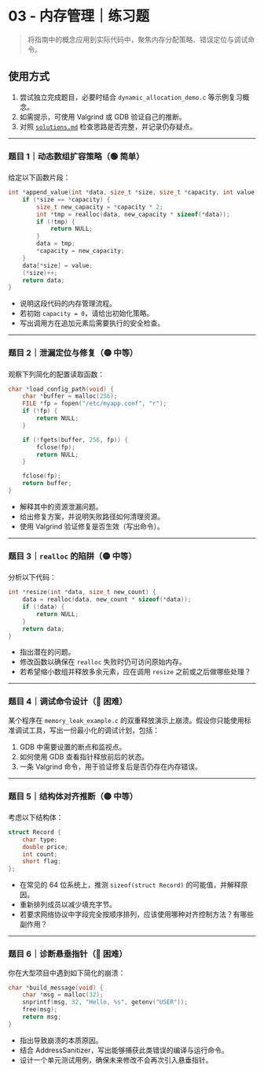 # 03 - 内存管理｜练习题

> 将指南中的概念应用到实际代码中，聚焦内存分配策略、错误定位与调试命令。

## 使用方式

1. 尝试独立完成题目，必要时结合 `dynamic_allocation_demo.c` 等示例复习概念。
2. 如需提示，可使用 Valgrind 或 GDB 验证自己的推断。
3. 对照 [`solutions.md`](solutions.md) 检查思路是否完整，并记录仍存疑点。

---

### 题目 1｜动态数组扩容策略（🟢 简单）

给定以下函数片段：

```c
int *append_value(int *data, size_t *size, size_t *capacity, int value) {
    if (*size == *capacity) {
        size_t new_capacity = *capacity * 2;
        int *tmp = realloc(data, new_capacity * sizeof(*data));
        if (!tmp) {
            return NULL;
        }
        data = tmp;
        *capacity = new_capacity;
    }
    data[*size] = value;
    (*size)++;
    return data;
}
```

- 说明这段代码的内存管理流程。
- 若初始 `capacity = 0`，请给出初始化策略。
- 写出调用方在追加元素后需要执行的安全检查。

---

### 题目 2｜泄漏定位与修复（🟡 中等）

观察下列简化的配置读取函数：

```c
char *load_config_path(void) {
    char *buffer = malloc(256);
    FILE *fp = fopen("/etc/myapp.conf", "r");
    if (!fp) {
        return NULL;
    }

    if (!fgets(buffer, 256, fp)) {
        fclose(fp);
        return NULL;
    }

    fclose(fp);
    return buffer;
}
```

- 解释其中的资源泄漏问题。
- 给出修复方案，并说明失败路径如何清理资源。
- 使用 Valgrind 验证修复是否生效（写出命令）。

---

### 题目 3｜`realloc` 的陷阱（🟡 中等）

分析以下代码：

```c
int *resize(int *data, size_t new_count) {
    data = realloc(data, new_count * sizeof(*data));
    if (!data) {
        return NULL;
    }
    return data;
}
```

- 指出潜在的问题。
- 修改函数以确保在 `realloc` 失败时仍可访问原始内存。
- 若希望缩小数组并释放多余元素，应在调用 `resize` 之前或之后做哪些处理？

---

### 题目 4｜调试命令设计（🔴 困难）

某个程序在 `memory_leak_example.c` 的双重释放演示上崩溃。假设你只能使用标准调试工具，写出一份最小化的调试计划，包括：

1. GDB 中需要设置的断点和监视点。
2. 如何使用 GDB 查看指针释放前后的状态。
3. 一条 Valgrind 命令，用于验证修复后是否仍存在内存错误。

---

### 题目 5｜结构体对齐推断（🟡 中等）

考虑以下结构体：

```c
struct Record {
    char type;
    double price;
    int count;
    short flag;
};
```

- 在常见的 64 位系统上，推测 `sizeof(struct Record)` 的可能值，并解释原因。
- 重新排列成员以减少填充字节。
- 若要求网络协议中字段完全按顺序排列，应该使用哪种对齐控制方法？有哪些副作用？

---

### 题目 6｜诊断悬垂指针（🔴 困难）

你在大型项目中遇到如下简化的崩溃：

```c
char *build_message(void) {
    char *msg = malloc(32);
    snprintf(msg, 32, "Hello, %s", getenv("USER"));
    free(msg);
    return msg;
}
```

- 指出导致崩溃的本质原因。
- 结合 AddressSanitizer，写出能够捕获此类错误的编译与运行命令。
- 设计一个单元测试用例，确保未来修改不会再次引入悬垂指针。
